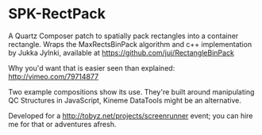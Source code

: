 SPK-RectPack
============

A Quartz Composer patch to spatially pack rectangles into a container rectangle. Wraps the MaxRectsBinPack algorithm and c++ implementation by Jukka Jylnki, available at https://github.com/juj/RectangleBinPack

Why you'd want that is easier seen than explained: http://vimeo.com/79714877

Two example compositions show its use. They're built around manipulating QC Structures in JavaScript, Kineme DataTools might be an alternative.

Developed for a http://tobyz.net/projects/screenrunner event; you can hire me for that or adventures afresh.
